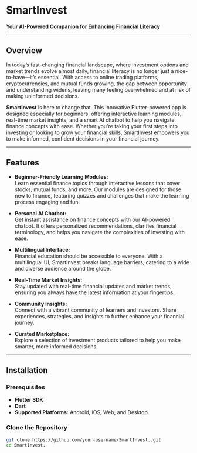 # SmartInvest

**Your AI-Powered Companion for Enhancing Financial Literacy**

---
## Overview

In today’s fast-changing financial landscape, where investment options and market trends evolve almost daily, financial literacy is no longer just a nice-to-have—it’s essential. With access to online trading platforms, cryptocurrencies, and mutual funds growing, the gap between opportunity and understanding widens, leaving many feeling overwhelmed and at risk of making uninformed decisions.

**SmartInvest** is here to change that. This innovative Flutter-powered app is designed especially for beginners, offering interactive learning modules, real-time market insights, and a smart AI chatbot to help you navigate finance concepts with ease. Whether you're taking your first steps into investing or looking to grow your financial skills, SmartInvest empowers you to make informed, confident decisions in your financial journey.

---

## Features

- **Beginner-Friendly Learning Modules:**  
  Learn essential finance topics through interactive lessons that cover stocks, mutual funds, and more. Our modules are designed for those new to finance, featuring quizzes and challenges that make the learning process engaging and fun.

- **Personal AI Chatbot:**  
  Get instant assistance on finance concepts with our AI-powered chatbot. It offers personalized recommendations, clarifies financial terminology, and helps you navigate the complexities of investing with ease.

- **Multilingual Interface:**  
  Financial education should be accessible to everyone. With a multilingual UI, SmartInvest breaks language barriers, catering to a wide and diverse audience around the globe.

- **Real-Time Market Insights:**  
  Stay updated with real-time financial updates and market trends, ensuring you always have the latest information at your fingertips.

- **Community Insights:**  
  Connect with a vibrant community of learners and investors. Share experiences, strategies, and insights to further enhance your financial journey.

- **Curated Marketplace:**  
  Explore a selection of investment products tailored to help you make smarter, more informed decisions.

---

## Installation

### Prerequisites

- **Flutter SDK**  
- **Dart**
- **Supported Platforms:** Android, iOS, Web, and Desktop.

### Clone the Repository

```bash
git clone https://github.com/your-username/SmartInvest..git
cd SmartInvest.
